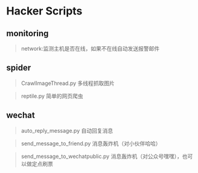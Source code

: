 # Hacker Scripts
## monitoring

> network:监测主机是否在线，如果不在线自动发送报警邮件



## spider

> CrawlImageThread.py 多线程抓取图片

> reptile.py 简单的网页爬虫



## wechat

> auto_reply_message.py 自动回复消息

> send_message_to_friend.py 消息轰炸机（对小伙伴哈哈）

> send_message_to_wechatpublic.py 消息轰炸机（对公众号嘿嘿），也可以做定点刷票



